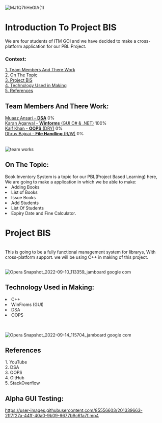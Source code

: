 ![MJ1Q7hHeGlA(1)](https://user-images.githubusercontent.com/85556603/202894846-e65a3114-0b17-432d-8879-2c7f86b6645d.png)


# Introduction To Project BIS
We are four students of ITM GOI and we have decided to make a cross-platform application for our PBL Project.

<h3>Context:</h3> 
<a href="#team-members-and-there-work">1. Team Members And There Work</a><br>
<a href="#on-the-topic">2. On The Topic</a><br>
<a href="#project-bis">3. Project BIS</a><br>
<a href="#technology-used-in-making">4. Technology Used in Making</a><br>
<a href="#references">5. References</a><br>

<h2>Team Members And There Work:</h2>
<a href="https://github.com/muaaz123456789">Muaaz Ansari - <b>DSA</b></a> 0%<br>
<a href="https://github.com/KKA-0">Karan Agarwal - <b>Winforms</b> (GUI C# & .NET)</a> 100%<br>
<a href="https://github.com/kaifkhan1234">Kaif Khan - <b>OOPS</b> (DRY)</a> 0%<br>
<a href="https://github.com/Dhruvbajpaii">Dhruv Bajpai - <b>File Handling</b> (R/W)</a> 0%<br><br><br>
<img src="https://blogger.googleusercontent.com/img/b/R29vZ2xl/AVvXsEhAW_ok4Dv3unhrc4zyMlRFshp5GupHyQeNsMnukn0Edj12HicY4kFLy37lyJU32RpaD1hY2Kmdx8d-1wTgGy5XPdfmfeNK-m08T7mRZDtfnCPSaCS5yP_Wb1elE3q2HTE5a6HqVsVFB9xDb_0a5KXaVO-Bz1BwKJAC4VJT4ExAg26qrNJodWew_Fs3/s1422/Project-BIS%20(PBL)%203.png" alt="team works">
<h2>On The Topic:</h2>
Book Inventory System is a topic for our PBL(Project Based Learning) here, We are going to make a application in which we be able to make:
<li>Adding Books</li>
<li>List of Books</li>
<li>Issue Books</li>
<li>Add Students</li>
<li>List Of Students</li>
<li>Expiry Date and Fine Calculator.</li>

<h1>Project BIS</h1><br>
This is going to be a fully functional management system for librarys, With cross-platform support.
we will be using C++ in making of this project.<br><br>

![Opera Snapshot_2022-09-10_113359_jamboard google com](https://user-images.githubusercontent.com/85556603/189471633-4dfdd463-5f86-4960-ba61-3268a3569647.png)

<h2>Technology Used in Making:</h2>
<li>C++
</li>
<li>WinFroms (GUI)
</li>
<li>DSA
</li>
<li>OOPS
</li><br><br>

![Opera Snapshot_2022-09-14_115704_jamboard google com](https://user-images.githubusercontent.com/85556603/190076367-db836a95-aae5-4270-b4f2-505612738ecb.png)


<h2>References</h2>
1. YouTube<br>
2. DSA<br>
3. OOPS<br>
4. GitHub<br>
5. StackOverflow<br>

<h2>Alpha GUI Testing:</h2>

https://user-images.githubusercontent.com/85556603/201339663-2ff7f27a-44ff-40a0-9b09-6677b9c61a7f.mp4


